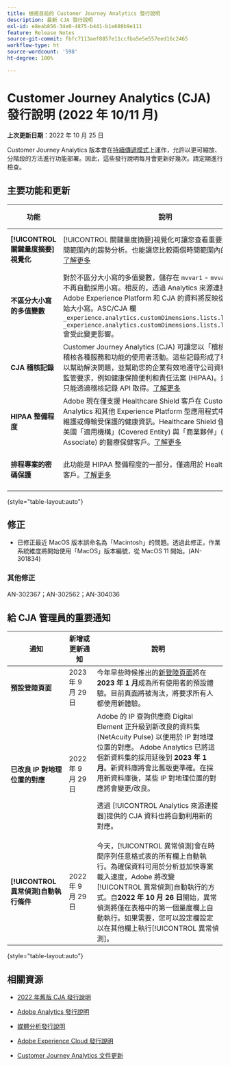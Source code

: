 ```yaml
---
title: 檢視目前的 Customer Journey Analytics 發行說明
description: 最新 CJA 發行說明
exl-id: e8eab856-34e0-4875-b441-b1e680b9e111
feature: Release Notes
source-git-commit: fbfc7113aef8857e11ccfba5e5e557eed16c2465
workflow-type: ht
source-wordcount: '598'
ht-degree: 100%

---
```


# Customer Journey Analytics (CJA) 發行說明 (2022 年 10/11 月)

**上次更新日期**：2022 年 10 月 25 日

Customer Journey Analytics 版本會在[持續傳遞模式](releases.md)上運作，允許以更可縮放、分階段的方法進行功能部署。因此，這些發行說明每月會更新好幾次。請定期進行檢查。

## 主要功能和更新

| 功能 | 說明 | [開始推出](/help/release-notes/releases.md) | [全面發佈](/help/release-notes/releases.md) |
| ----------- | ---------- | ----- | --- |
| **[!UICONTROL 關鍵量度摘要]視覺化** | [!UICONTROL 關鍵量度摘要]視覺化可讓您查看重要量度在單一時間範圍內的趨勢分析。也能讓您比較兩個時間範圍內的量度成效。[了解更多](/help/analysis-workspace/visualizations/key-metric.md) | 2022 年 10 月 5 日 | 2022 年 10 月 19 日 |
| **不區分大小寫的多值變數** | 對於不區分大小寫的多值變數，儲存在 `mvvar1` - `mvvar3` 中的值將不再自動採用小寫。相反的，透過 Analytics 來源連接器傳遞到 Adobe Experience Platform 和 CJA 的資料將反映從頁面傳入的原始大小寫。ASC/CJA 欄 `_experience.analytics.customDimensions.lists.list1.list[]`-`_experience.analytics.customDimensions.lists.list3.list[]` 會受此變更影響。 | 不適用 | 2022 年 10 月 24 日 |
| **CJA 稽核記錄** | Customer Journey Analytics (CJA) 可讓您以「稽核記錄」的方式稽核各種服務和功能的使用者活動。這些記錄形成了稽核軌跡，可以幫助解決問題，並幫助您的企業有效地遵守公司資料管理原則和監管要求，例如健康保險便利和責任法案 (HIPAA)。這些記錄先前只能透過稽核記錄 API 取得。[了解更多](/help/privacy/audit-log.md) | 不適用 | 2022 年 10 月 26 日 |
| **HIPAA 整備程度** | Adobe 現在僅支援 Healthcare Shield 客戶在 Customer Journey Analytics 和其他 Experience Platform 型應用程式中接收、使用、維護或傳輸受保護的健康資訊。Healthcare Shield 僅適用於本身是美國「適用機構」(Covered Entity) 與「商業夥伴」(Business Associate) 的醫療保健客戶。[了解更多](https://www.adobe.com/tw/trust/compliance/hipaa-ready.html) | 不適用 | 2022 年 11 月 7 日 |
| **排程專案的密碼保護** | 此功能是 HIPAA 整備程度的一部分，僅適用於 Healthcare Shield 客戶。[了解更多](https://experienceleague.adobe.com/docs/analytics-platform/using/cja-workspace/curate-share/t-schedule-report.html?lang=zh-Hant#password) | 不適用 | 2022 年 11 月 7 日。 |

{style=&quot;table-layout:auto&quot;}

## 修正

* 已修正最近 MacOS 版本誤命名為「Macintosh」的問題。透過此修正，作業系統維度將開始使用「MacOS」版本編號，從 MacOS 11 開始。(AN-301834)

### 其他修正

AN-302367；AN-302562；AN-304036

## 給 CJA 管理員的重要通知

| 通知 | 新增或更新通知 | 說明 |
| --- | --- | --- |
| **預設登陸頁面** | 2023 年 9 月 29 日 | 今年早些時候推出的[新登陸頁面](/help/getting-started/landing.md)將在 **2023 年 1 月**&#x200B;成為所有使用者的預設體驗。目前頁面將被淘汰，將要求所有人都使用新體驗。 |
| **已改良 IP 對地理位置的對應** | 2022 年 9 月 29 日 | Adobe 的 IP 查詢供應商 Digital Element 正升級到新改良的資料集 (NetAcuity Pulse) 以便用於 IP 對地理位置的對應。 Adobe Analytics 已將這個新資料集的採用延後到 **2023 年 1 月**。新資料庫將會比舊版更準確。在採用新資料庫後，某些 IP 對地理位置的對應將會變更/改良。<p> 透過 [!UICONTROL Analytics 來源連接器]提供的 CJA 資料也將自動利用新的對應。 |
| **[!UICONTROL 異常偵測]自動執行條件** | 2022 年 9 月 29 日 | 今天，[!UICONTROL 異常偵測]會在時間序列任意格式表的所有欄上自動執行。為確保資料可用於分析並加快專案載入速度，Adobe 將改變[!UICONTROL 異常偵測]自動執行的方式。自&#x200B;**2022 年 10 月 26 日**&#x200B;開始，異常偵測將僅在表格中的第一個量度欄上自動執行。如果需要，您可以設定欄設定以在其他欄上執行[!UICONTROL 異常偵測]。 |

{style=&quot;table-layout:auto&quot;}


## 相關資源

* [2022 年舊版 CJA 發行說明](/help/release-notes/2022.md)

* [Adobe Analytics 發行說明](https://experienceleague.adobe.com/docs/analytics/release-notes/latest.html?lang=zh-Hant)

* [媒體分析發行說明](https://experienceleague.adobe.com/docs/media-analytics/using/additional-resources/release-notes.html?lang=zh-Hant)

* [Adobe Experience Cloud 發行說明](https://experienceleague.adobe.com/docs/release-notes/experience-cloud/current.html?lang=zh-Hant)

* [Customer Journey Analytics 文件更新](/help/release-notes/doc-changes.md)
